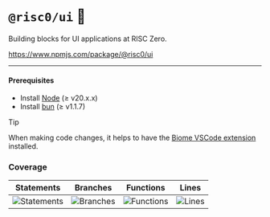 # `@risc0/ui` 🎨

Building blocks for UI applications at RISC Zero.

https://www.npmjs.com/package/@risc0/ui

---

#### Prerequisites

- Install [Node](https://nodejs.org/en) (≥ v20.x.x)
- Install [bun](https://bun.sh/) (≥ v1.1.7)

> [!TIP]  
> When making code changes, it helps to have the [Biome VSCode extension](https://marketplace.visualstudio.com/items?itemName=biomejs.biome) installed.

### Coverage 

| Statements                  | Branches                | Functions                 | Lines             |
| --------------------------- | ----------------------- | ------------------------- | ----------------- |
| ![Statements](https://img.shields.io/badge/statements-45.73%25-red.svg?style=flat) | ![Branches](https://img.shields.io/badge/branches-75.86%25-red.svg?style=flat) | ![Functions](https://img.shields.io/badge/functions-56%25-red.svg?style=flat) | ![Lines](https://img.shields.io/badge/lines-45.73%25-red.svg?style=flat) |
